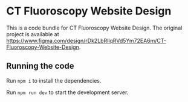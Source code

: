 
  # CT Fluoroscopy Website Design

  This is a code bundle for CT Fluoroscopy Website Design. The original project is available at https://www.figma.com/design/rDk2LbRllqRVd5Ym72EA6m/CT-Fluoroscopy-Website-Design.

  ## Running the code

  Run `npm i` to install the dependencies.

  Run `npm run dev` to start the development server.
  